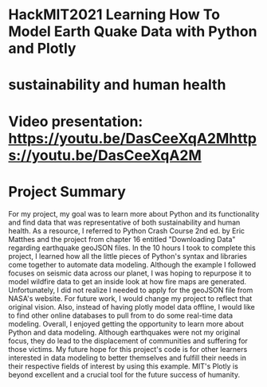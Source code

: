 # HackMIT2021 Learning How To Model Earth Quake Data with Python and Plotly

# sustainability and human health

# Video presentation: https://youtu.be/DasCeeXqA2Mhttps://youtu.be/DasCeeXqA2M

# Project Summary

For my project, my goal was to learn more about Python and its functionality and find data that was representative of both sustainability and human health. As a resource, I referred to Python Crash Course 2nd ed. by Eric Matthes and the project from chapter 16 entitled "Downloading Data" regarding earthquake geoJSON files.  In the 10 hours I took to complete this project, I learned how all the little pieces of Python's syntax and libraries come together to automate data modeling. Although the example I followed focuses on seismic data across our planet, I was hoping to repurpose it to model wildfire data to get an inside look at how fire maps are generated. Unfortunately, I did not realize I needed to apply for the geoJSON file from NASA's website. For future work, I would change my project to reflect that original vision. Also, instead of having plotly model data offline, I would like to find other online databases to pull from to do some real-time data modeling. Overall, I enjoyed getting the opportunity to learn more about Python and data modeling.  Although earthquakes were not my original focus, they do lead to the displacement of communities and suffering for those victims. My future hope for this project's code is for other learners interested in data modeling to better themselves and fulfill their needs in their respective fields of interest by using this example. MIT's Plotly is beyond excellent and a crucial tool for the future success of humanity.
